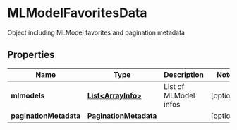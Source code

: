 

# MLModelFavoritesData

Object including MLModel favorites and pagination metadata

## Properties

Name | Type | Description | Notes
------------ | ------------- | ------------- | -------------
**mlmodels** | [**List&lt;ArrayInfo&gt;**](ArrayInfo.md) | List of MLModel infos |  [optional]
**paginationMetadata** | [**PaginationMetadata**](PaginationMetadata.md) |  |  [optional]



